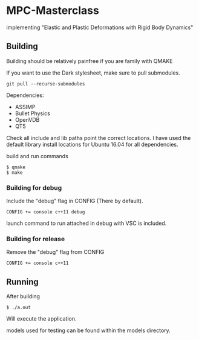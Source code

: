 
# MPC-Masterclass
implementing "Elastic and Plastic Deformations with Rigid Body Dynamics"

## Building
Building should be relatively painfree if you are family with QMAKE

If you want to use the Dark stylesheet, make sure to pull submodules.
```
git pull --recurse-submodules
```
Dependencies:
 * ASSIMP
 * Bullet Physics
 * OpenVDB
 * QT5

Check all include and lib paths point the correct locations. 
I have used the default library install locations for Ubuntu 16.04 for all dependencies.

build and run commands
```
$ qmake
$ make
```

### Building for debug
Include the "debug" flag in CONFIG (There by default).
```
CONFIG += console c++11 debug
```
launch command to run attached in debug with VSC is included.

### Building for release
Remove the "debug" flag from CONFIG
```
CONFIG += console c++11
```

## Running
After building 
```
$ ./a.out
```
Will execute the application.

models used for testing can be found within the models directory.